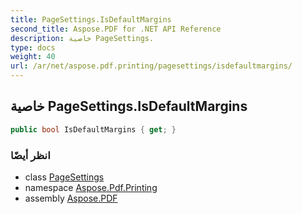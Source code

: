 ```yaml
---
title: PageSettings.IsDefaultMargins
second_title: Aspose.PDF for .NET API Reference
description: خاصية PageSettings.
type: docs
weight: 40
url: /ar/net/aspose.pdf.printing/pagesettings/isdefaultmargins/
---
```

## خاصية PageSettings.IsDefaultMargins

```csharp
public bool IsDefaultMargins { get; }
```

### انظر أيضًا

* class [PageSettings](../)
* namespace [Aspose.Pdf.Printing](../../../aspose.pdf.printing/)
* assembly [Aspose.PDF](../../../)